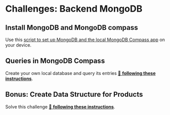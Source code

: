 # Challenges: Backend MongoDB

## Install MongoDB and MongoDB compass

Use this [script to set up MongoDB and the local MongoDB Compass app](https://github.com/neuefische/web-setup#-setting-up-mongodb) on your device.

## Queries in MongoDB Compass

Create your own local database and query its entries
[🔗 **following these instructions**](https://github.com/neuefische/web-exercises/tree/main/sessions/backend-mongodb/queries?file=/README.md).

## Bonus: Create Data Structure for Products

Solve this challenge [🔗 **following these instructions**](https://codesandbox.io/s/github/neuefische/web-exercises/tree/main/sessions/backend-mongodb/database-design?file=/README.md).
